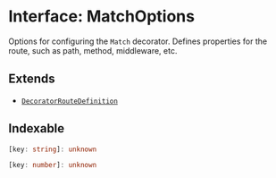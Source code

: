# Interface: MatchOptions

Options for configuring the `Match` decorator.
Defines properties for the route, such as path, method, middleware, etc.

## Extends

- [`DecoratorRouteDefinition`](../../../declarations/type-aliases/DecoratorRouteDefinition.md)

## Indexable

```ts
[key: string]: unknown
```

```ts
[key: number]: unknown
```
